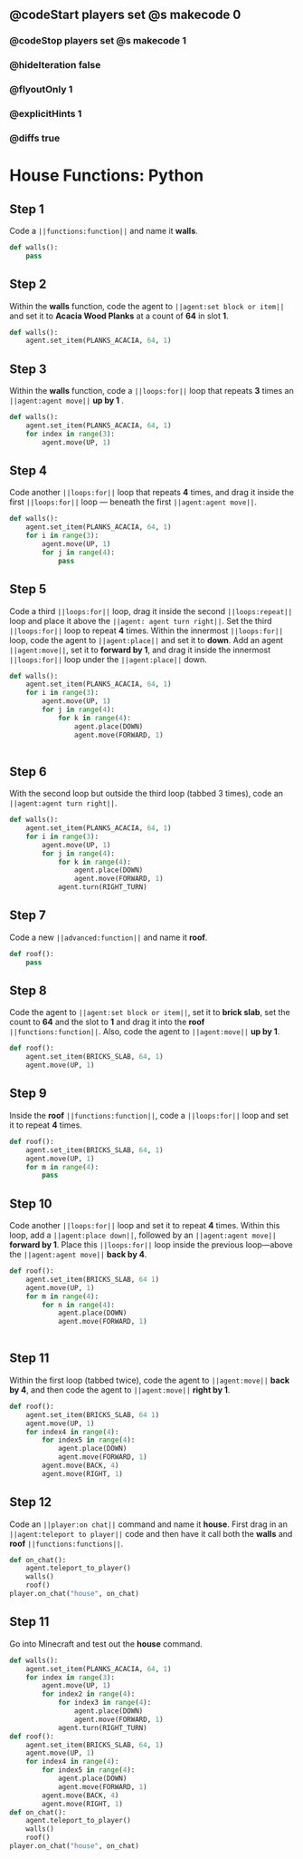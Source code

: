 ## @codeStart players set @s makecode 0
### @codeStop players set @s makecode 1

### @hideIteration false 
### @flyoutOnly 1
### @explicitHints 1
### @diffs true

# House Functions: Python

## Step 1
Code a ``||functions:function||`` and name it **walls**. 

```python
def walls():
    pass
```

## Step 2
Within the **walls** function, code the agent to ``||agent:set block or item||`` and set it to **Acacia Wood Planks** at a count of **64** in slot **1**.

```python
def walls():
    agent.set_item(PLANKS_ACACIA, 64, 1)
```

## Step 3
Within the **walls** function, code a ``||loops:for||`` loop that repeats **3** times an ``||agent:agent move||`` **up by 1** .

```python
def walls():
    agent.set_item(PLANKS_ACACIA, 64, 1)
    for index in range(3):
        agent.move(UP, 1)
```

## Step 4
Code another ``||loops:for||`` loop that repeats **4** times, and drag it inside the first ``||loops:for||`` loop — beneath the first ``||agent:agent move||``. 

```python
def walls():
    agent.set_item(PLANKS_ACACIA, 64, 1)
    for i in range(3):
        agent.move(UP, 1)
        for j in range(4):
            pass
```

## Step 5
Code a third ``||loops:for||`` loop, drag it inside the second ``||loops:repeat||`` loop and place it above the ``||agent: agent turn right||``. Set the third ``||loops:for||`` loop to repeat **4** times. Within the innermost ``||loops:for||`` loop, code the agent to ``||agent:place||`` and set it to **down**. Add an agent ``||agent:move||``, set it to **forward by 1**, and drag it inside the innermost ``||loops:for||`` loop under the ``||agent:place||`` down.

```python
def walls():
    agent.set_item(PLANKS_ACACIA, 64, 1)
    for i in range(3):
        agent.move(UP, 1)
        for j in range(4):
            for k in range(4):
                agent.place(DOWN)
                agent.move(FORWARD, 1)
            
```

## Step 6
With the second loop but outside the third loop (tabbed 3 times), code an ``||agent:agent turn right||``.

```python
def walls():
    agent.set_item(PLANKS_ACACIA, 64, 1)
    for i in range(3):
        agent.move(UP, 1)
        for j in range(4):
            for k in range(4):
                agent.place(DOWN)
                agent.move(FORWARD, 1)
            agent.turn(RIGHT_TURN)
```

## Step 7
Code a new ``||advanced:function||`` and name it **roof**.   

```python
def roof():
    pass
```

## Step 8
Code the agent to ``||agent:set block or item||``, set it to **brick slab**, set the count to **64** and the slot to **1** and drag it into the **roof** ``||functions:function||``. Also, code the agent to ``||agent:move||`` **up by 1**.

```python
def roof():
    agent.set_item(BRICKS_SLAB, 64, 1)
    agent.move(UP, 1)
```

## Step 9
Inside the **roof** ``||functions:function||``, code a ``||loops:for||`` loop and set it to repeat **4** times. 
	
```python
def roof():
    agent.set_item(BRICKS_SLAB, 64, 1)
    agent.move(UP, 1)
    for m in range(4):
        pass
```

## Step 10
Code another ``||loops:for||`` loop and set it to repeat **4** times. Within this loop, add a ``||agent:place down||``, followed by an ``||agent:agent move||`` **forward by 1**. Place this ``||loops:for||`` loop inside the previous loop—above the ``||agent:agent move||`` **back by 4**.

```python
def roof():
    agent.set_item(BRICKS_SLAB, 64 1)
    agent.move(UP, 1)
    for m in range(4):
        for n in range(4):
            agent.place(DOWN)
            agent.move(FORWARD, 1)
        
```

## Step 11
Within the first loop (tabbed twice), code the agent to ``||agent:move||`` **back by 4**, and then code the agent to ``||agent:move||``  **right by 1**.

```python
def roof():
    agent.set_item(BRICKS_SLAB, 64 1)
    agent.move(UP, 1)
    for index4 in range(4):
        for index5 in range(4):
            agent.place(DOWN)
            agent.move(FORWARD, 1)
        agent.move(BACK, 4)
        agent.move(RIGHT, 1)
```

## Step 12
Code an ``||player:on chat||`` command and name it **house**.  First drag in an ``||agent:teleport to player||`` code and then have it call both the **walls** and **roof** ``||functions:functions||``.

```python
def on_chat():
    agent.teleport_to_player()
    walls()
    roof()
player.on_chat("house", on_chat)
```


## Step 11
Go into Minecraft and test out the **house** command.

```python
def walls():
    agent.set_item(PLANKS_ACACIA, 64, 1)
    for index in range(3):
        agent.move(UP, 1)
        for index2 in range(4):
            for index3 in range(4):
                agent.place(DOWN)
                agent.move(FORWARD, 1)
            agent.turn(RIGHT_TURN)
def roof():
    agent.set_item(BRICKS_SLAB, 64, 1)
    agent.move(UP, 1)
    for index4 in range(4):
        for index5 in range(4):
            agent.place(DOWN)
            agent.move(FORWARD, 1)
        agent.move(BACK, 4)
        agent.move(RIGHT, 1)
def on_chat():
    agent.teleport_to_player()
    walls()
    roof()
player.on_chat("house", on_chat)
```
